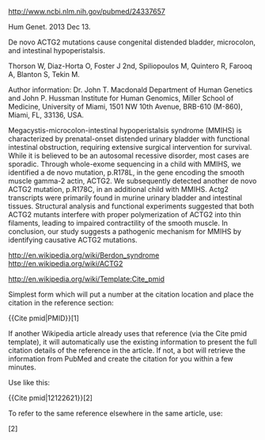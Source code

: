 http://www.ncbi.nlm.nih.gov/pubmed/24337657


Hum Genet. 2013 Dec 13.

De novo ACTG2 mutations cause congenital distended bladder, microcolon, and
intestinal hypoperistalsis.

Thorson W, Diaz-Horta O, Foster J 2nd, Spiliopoulos M, Quintero R, Farooq A,
Blanton S, Tekin M.

Author information: 
Dr. John T. Macdonald Department of Human Genetics and John P. Hussman Institute 
for Human Genomics, Miller School of Medicine, University of Miami, 1501 NW 10th 
Avenue, BRB-610 (M-860), Miami, FL, 33136, USA.

Megacystis-microcolon-intestinal hypoperistalsis syndrome (MMIHS) is
characterized by prenatal-onset distended urinary bladder with functional
intestinal obstruction, requiring extensive surgical intervention for survival.
While it is believed to be an autosomal recessive disorder, most cases are
sporadic. Through whole-exome sequencing in a child with MMIHS, we identified a
de novo mutation, p.R178L, in the gene encoding the smooth muscle gamma-2 actin, 
ACTG2. We subsequently detected another de novo ACTG2 mutation, p.R178C, in an
additional child with MMIHS. Actg2 transcripts were primarily found in murine
urinary bladder and intestinal tissues. Structural analysis and functional
experiments suggested that both ACTG2 mutants interfere with proper
polymerization of ACTG2 into thin filaments, leading to impaired contractility of
the smooth muscle. In conclusion, our study suggests a pathogenic mechanism for
MMIHS by identifying causative ACTG2 mutations.

http://en.wikipedia.org/wiki/Berdon_syndrome
http://en.wikipedia.org/wiki/ACTG2

http://en.wikipedia.org/wiki/Template:Cite_pmid


Simplest form which will put a number at the citation location and place the citation in the reference section:

<ref>{{Cite pmid|PMID}}</ref>[1]

If another Wikipedia article already uses that reference (via the Cite pmid template), it will automatically use the existing information to present the full citation details of the reference in the article. If not, a bot will retrieve the information from PubMed and create the citation for you within a few minutes.

Use like this:

<ref name="Example2006">{{Cite pmid|12122621}}</ref>[2]

To refer to the same reference elsewhere in the same article, use:

<ref name="Example2006" />[2]


